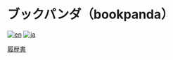# ブックパンダ（bookpanda）
[![en](https://img.shields.io/badge/lang-English-blue.svg)](https://github.com/bookpanda/bookpanda/blob/main/README.md)
[![ja](https://img.shields.io/badge/lang-日本語-red.svg)](https://github.com/bookpanda/bookpanda/blob/main/README.ja.md)

[履歴書](https://resume.bookpanda.dev/)

